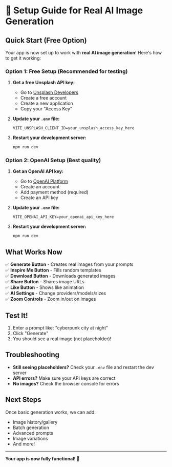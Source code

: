 # 🚀 Setup Guide for Real AI Image Generation

## Quick Start (Free Option)

Your app is now set up to work with **real AI image generation**! Here's how to get it working:

### Option 1: Free Setup (Recommended for testing)

1. **Get a free Unsplash API key:**
   - Go to [Unsplash Developers](https://unsplash.com/developers)
   - Create a free account
   - Create a new application
   - Copy your "Access Key"

2. **Update your `.env` file:**
   ```
   VITE_UNSPLASH_CLIENT_ID=your_unsplash_access_key_here
   ```

3. **Restart your development server:**
   ```bash
   npm run dev
   ```

### Option 2: OpenAI Setup (Best quality)

1. **Get an OpenAI API key:**
   - Go to [OpenAI Platform](https://platform.openai.com/api-keys)
   - Create an account
   - Add payment method (required)
   - Create an API key

2. **Update your `.env` file:**
   ```
   VITE_OPENAI_API_KEY=your_openai_api_key_here
   ```

3. **Restart your development server:**
   ```bash
   npm run dev
   ```

## What Works Now

✅ **Generate Button** - Creates real images from your prompts  
✅ **Inspire Me Button** - Fills random templates  
✅ **Download Button** - Downloads generated images  
✅ **Share Button** - Shares image URLs  
✅ **Like Button** - Shows like animation  
✅ **AI Settings** - Change providers/models/sizes  
✅ **Zoom Controls** - Zoom in/out on images  

## Test It!

1. Enter a prompt like: "cyberpunk city at night"
2. Click "Generate"
3. You should see a real image (not placeholder)!

## Troubleshooting

- **Still seeing placeholders?** Check your `.env` file and restart the dev server
- **API errors?** Make sure your API keys are correct
- **No images?** Check the browser console for errors

## Next Steps

Once basic generation works, we can add:
- Image history/gallery
- Batch generation
- Advanced prompts
- Image variations
- And more!

---

**Your app is now fully functional! 🎉** 